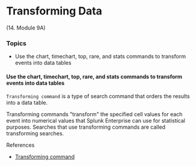 # Transforming Data
(14. Module 9A)
### Topics
* Use the chart, timechart, top, rare, and stats commands to transform events into data tables

#### Use the chart, timechart, top, rare, and stats commands to transform events into data tables
`Transforming command` is a type of search command that orders the results into a data table. 

Transforming commands "transform" the specified cell values for each event into numerical values that Splunk Enterprise can use for statistical purposes. Searches that use transforming commands are called transforming searches.


References
* [Transforming command](https://docs.splunk.com/Splexicon:Transformingcommand)
